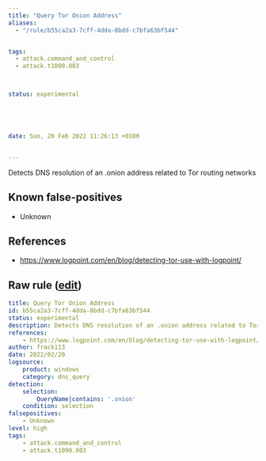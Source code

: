 ```yaml
---
title: "Query Tor Onion Address"
aliases:
  - "/rule/b55ca2a3-7cff-4dda-8bdd-c7bfa63bf544"


tags:
  - attack.command_and_control
  - attack.t1090.003



status: experimental





date: Sun, 20 Feb 2022 11:26:13 +0100


---
```


Detects DNS resolution of an .onion address related to Tor routing networks

<!--more-->


## Known false-positives

* Unknown



## References

* https://www.logpoint.com/en/blog/detecting-tor-use-with-logpoint/


## Raw rule ([edit](https://github.com/SigmaHQ/sigma/edit/master/rules/windows/dns_query/dns_query_win_tor_onion.yml))
```yaml
title: Query Tor Onion Address
id: b55ca2a3-7cff-4dda-8bdd-c7bfa63bf544
status: experimental
description: Detects DNS resolution of an .onion address related to Tor routing networks
references:
    - https://www.logpoint.com/en/blog/detecting-tor-use-with-logpoint/
author: frack113
date: 2022/02/20
logsource:
    product: windows
    category: dns_query
detection:
    selection:
        QueryName|contains: '.onion'
    condition: selection
falsepositives:
    - Unknown
level: high
tags:
    - attack.command_and_control
    - attack.t1090.003

```
